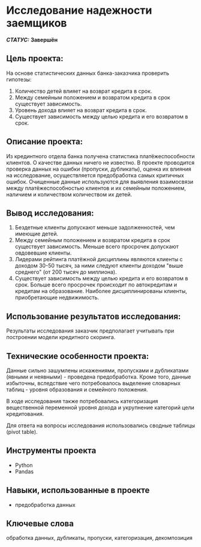 # Исследование надежности заемщиков


***СТАТУС:*** **Завершён**


## Цель проекта:

На основе статистических данных банка-заказчика проверить гипотезы:
1. Количество детей влияет на возврат кредита в срок.
2. Между семейным положением и возвратом кредита в срок существует зависимость.
3. Уровень дохода влияет на возврат кредита в срок.
4. Существует зависимость между целью кредита и его возвратом в срок.


## Описание проекта:

Из крединтного отдела банка получена статистика платёжеспособности клиентов. О качестве данных ничего не известно. В проекте проводится проверка данных на ошибки (пропуски, дубликаты), оценка их влияния на исследование, осуществляется предобработка самых критичных ошибок. Очищенные данные используются для выявления взаимосвязи между платёжеспособностью клиентов и их семейным положением, наличием и количеством количеством их детей.


## Вывод исследования:

1. Бездетные клиенты допускают меньше задолженностей, чем имеющие детей.
2. Между семейным положением и возвратом кредита в срок существует зависимость. Меньше всего просрочек допускают овдовевшие клиенты.
3. Лидерами рейтинга платёжной дисциплины являются клиенты с доходом 30-50 тысяч, за ними следуют клиенты доходом "выше среднего" (от 200 тысяч до миллиона).
4. Существует зависимость между целью кредита и его возвратом в срок. Больше всего просрочек происходит по автокредитам и кредитам на образование. Наиболее дисциплинированы клиенты, приобретающие недвижимость.


## Использование результатов исследования:

Результаты исследования заказчик предполагает учитывать при построении модели кредитного скоринга.


## Технические особенности проекта:

Данные сильно зашумлены искажениями, пропусками и дубликатами (явными и неявными) - проведена предобработка. Кроме того, данные избыточны, вследствие чего потребовалось выделение словарных таблиц - уровня образования и семейного положения. 

В ходе исследования также потребовались категоризация вещественной переменной уровня дохода и укрупнение категорий цели кредитования.

Для ответа на вопросы исследования использовались сводные таблицы (pivot table).


## Инструменты проекта

- Python
- Pandas


## Навыки, использованные в проекте

- предобработка данных


## Ключевые слова


обработка данных, дубликаты, пропуски, категоризация, декомпозиция
